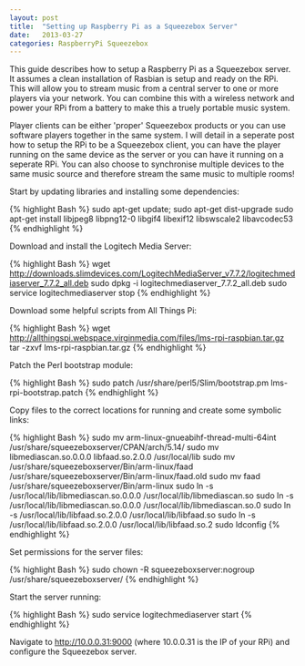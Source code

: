 ```yaml
---
layout: post
title:  "Setting up Raspberry Pi as a Squeezebox Server"
date:   2013-03-27
categories: RaspberryPi Squeezebox
---
```


This guide describes how to setup a Raspberry Pi as a Squeezebox server. It assumes a clean installation of Rasbian is setup and ready on the RPi. This will allow you to stream music from a central server to one or more players via your network. You can combine this with a wireless network and power your RPi from a battery to make this a truely portable music system.

Player clients can be either 'proper' Squeezebox products or you can use software players together in the same system. I will detail in a seperate post how to setup the RPi to be a Squeezebox client, you can have the player running on the same device as the server or you can have it running on a seperate RPi. You can also choose to synchronise multiple devices to the same music source and therefore stream the same music to multiple rooms!

Start by updating libraries and installing some dependencies:

{% highlight Bash %}
sudo apt-get update; sudo apt-get dist-upgrade
sudo apt-get install libjpeg8 libpng12-0 libgif4 libexif12 libswscale2 libavcodec53
{% endhighlight %}

Download and install the Logitech Media Server:

{% highlight Bash %}
wget http://downloads.slimdevices.com/LogitechMediaServer_v7.7.2/logitechmediaserver_7.7.2_all.deb
sudo dpkg -i logitechmediaserver_7.7.2_all.deb
sudo service logitechmediaserver stop
{% endhighlight %}

Download some helpful scripts from All Things Pi:

{% highlight Bash %}
wget http://allthingspi.webspace.virginmedia.com/files/lms-rpi-raspbian.tar.gz
tar -zxvf lms-rpi-raspbian.tar.gz
{% endhighlight %}

Patch the Perl bootstrap module:

{% highlight Bash %}
sudo patch /usr/share/perl5/Slim/bootstrap.pm lms-rpi-bootstrap.patch
{% endhighlight %}

Copy files to the correct locations for running and create some symbolic links:

{% highlight Bash %}
sudo mv arm-linux-gnueabihf-thread-multi-64int /usr/share/squeezeboxserver/CPAN/arch/5.14/
sudo mv libmediascan.so.0.0.0 libfaad.so.2.0.0 /usr/local/lib
sudo mv /usr/share/squeezeboxserver/Bin/arm-linux/faad /usr/share/squeezeboxserver/Bin/arm-linux/faad.old
sudo mv faad /usr/share/squeezeboxserver/Bin/arm-linux
sudo ln -s /usr/local/lib/libmediascan.so.0.0.0 /usr/local/lib/libmediascan.so
sudo ln -s /usr/local/lib/libmediascan.so.0.0.0 /usr/local/lib/libmediascan.so.0
sudo ln -s /usr/local/lib/libfaad.so.2.0.0 /usr/local/lib/libfaad.so
sudo ln -s /usr/local/lib/libfaad.so.2.0.0 /usr/local/lib/libfaad.so.2
sudo ldconfig
{% endhighlight %}

Set permissions for the server files:

{% highlight Bash %}
sudo chown -R squeezeboxserver:nogroup /usr/share/squeezeboxserver/
{% endhighlight %}

Start the server running:

{% highlight Bash %}
sudo service logitechmediaserver start
{% endhighlight %}

Navigate to http://10.0.0.31:9000 (where 10.0.0.31 is the IP of your RPi) and configure the Squeezebox server.